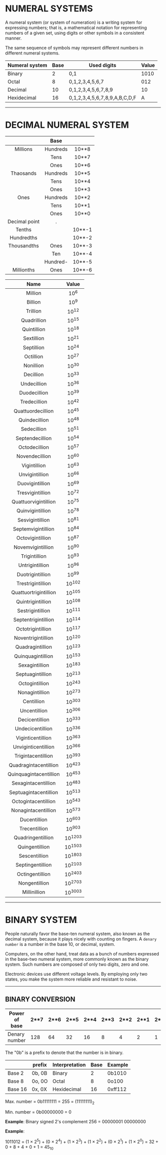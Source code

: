 # NUMERAL SYSTEMS

A numeral system (or system of numeration) is a writing system for expressing numbers; that is, a mathematical notation for representing numbers of a given set, using digits or other symbols in a consistent manner.

The same sequence of symbols may represent different numbers in different numeral systems.

Numeral system | Base | Used digits                   | Value |
---------------|------|-------------------------------|-------|
Binary         | 2    | 0,1                           | 1010  |
Octal          | 8    | 0,1,2,3,4,5,6,7               | 012   |
Decimal        | 10   | 0,1,2,3,4,5,6,7,8,9           | 10    |
Hexidecimal    | 16   | 0,1,2,3,4,5,6,7,8,9,A,B,C,D,F | A     |





---


# DECIMAL NUMERAL SYSTEM

|                      | Base       |        |
|:--------------------:|:----------:|:------:|
| Millions             | Hundreds   | 10**8  |
|                      | Tens       | 10**7  |
|                      | Ones       | 10**6  |
| Thaosands            | Hundreds   | 10**5  |
|                      | Tens       | 10**4  |
|                      | Ones       | 10**3  |
| Ones                 | Hundreds   | 10**2  |
|                      | Tens       | 10**1  |
|                      | Ones       | 10**0  |
| Decimal point        | .          |        |
| Tenths               |            | 10**-1 |
| Hundredths           |            | 10**-2 |
| Thousandths          | Ones       | 10**-3 |
|                      | Ten        | 10**-4 |
|                      | Hundred-   | 10**-5 |
| Millionths           | Ones       | 10**-6 |


| Name                    | Value             |
|:-----------------------:|:-----------------:|
| Million                 | 10<sup>6</sup>    |
| Billion                 | 10<sup>9</sup>    |
| Trillion                | 10<sup>12</sup>   |
| Quadrillion             | 10<sup>15</sup>   |
| Quintillion             | 10<sup>18</sup>   |
| Sextillion              | 10<sup>21</sup>   |
| Septillion              | 10<sup>24</sup>   |
| Octillion               | 10<sup>27</sup>   |
| Nonillion               | 10<sup>30</sup>   |
| Decillion               | 10<sup>33</sup>   |
| Undecillion             | 10<sup>36</sup>   |
| Duodecillion            | 10<sup>39</sup>   |
| Tredecillion            | 10<sup>42</sup>   |
| Quattuordecillion       | 10<sup>45</sup>   |
| Quindecillion           | 10<sup>48</sup>   |
| Sedecillion             | 10<sup>51</sup>   |
| Septendecillion         | 10<sup>54</sup>   |
| Octodecillion           | 10<sup>57</sup>   |
| Novendecillion          | 10<sup>60</sup>   |
| Vigintillion            | 10<sup>63</sup>   |
| Unvigintillion          | 10<sup>66</sup>   |
| Duovigintillion         | 10<sup>69</sup>   |
| Tresvigintillion        | 10<sup>72</sup>   |
| Quattuorvigintillion    | 10<sup>75</sup>   |
| Quinvigintillion        | 10<sup>78</sup>   |
| Sesvigintillion         | 10<sup>81</sup>   |
| Septemvigintillion      | 10<sup>84</sup>   |
| Octovigintillion        | 10<sup>87</sup>   |
| Novemvigintillion       | 10<sup>90</sup>   |
| Trigintillion           | 10<sup>93</sup>   |
| Untrigintillion         | 10<sup>96</sup>   |
| Duotrigintillion        | 10<sup>99</sup>   |
| Trestrigintillion       | 10<sup>102</sup>  |
| Quattuortrigintillion   | 10<sup>105</sup>  |
| Quintrigintillion       | 10<sup>108</sup>  |
| Sestrigintillion        | 10<sup>111</sup>  |
| Septentrigintillion     | 10<sup>114</sup>  |
| Octotrigintillion       | 10<sup>117</sup>  |
| Noventrigintillion      | 10<sup>120</sup>  |
| Quadragintillion        | 10<sup>123</sup>  |
| Quinquagintillion       | 10<sup>153</sup>  |
| Sexagintillion          | 10<sup>183</sup>  |
| Septuagintillion        | 10<sup>213</sup>  |
| Octogintillion          | 10<sup>243</sup>  |
| Nonagintillion          | 10<sup>273</sup>  |
| Centillion              | 10<sup>303</sup>  |
| Uncentillion            | 10<sup>306</sup>  |
| Decicentillion          | 10<sup>333</sup>  |
| Undecicentillion        | 10<sup>336</sup>  |
| Viginticentillion       | 10<sup>363</sup>  |
| Unviginticentillion     | 10<sup>366</sup>  |
| Trigintacentillion      | 10<sup>393</sup>  |
| Quadragintacentillion   | 10<sup>423</sup>  |
| Quinquagintacentillion  | 10<sup>453</sup>  |
| Sexagintacentillion     | 10<sup>483</sup>  |
| Septuagintacentillion   | 10<sup>513</sup>  |
| Octogintacentillion     | 10<sup>543</sup>  |
| Nonagintacentillion     | 10<sup>573</sup>  |
| Ducentillion            | 10<sup>603</sup>  |
| Trecentillion           | 10<sup>903</sup>  |
| Quadringentillion       | 10<sup>1203</sup> |
| Quingentillion          | 10<sup>1503</sup> |
| Sescentillion           | 10<sup>1803</sup> |
| Septingentillion        | 10<sup>2103</sup> |
| Octingentillion         | 10<sup>2403</sup> |
| Nongentillion           | 10<sup>2703</sup> |
| Millinillion            | 10<sup>3003</sup> |


---


# BINARY SYSTEM

People naturally favor the base-ten numeral system, also known as the decimal system, because it plays nicely with counting on fingers. A `denary number` is a number in the base 10, or decimal, system.

Computers, on the other hand, treat data as a bunch of numbers expressed in the base-two numeral system, more commonly known as the binary system. Such numbers are composed of only two digits, zero and one.

Electronic devices use different voltage levels. By employing only two states, you make the system more reliable and resistant to noise.


---


## BINARY CONVERSION

| Power of base      | 2**7  | 2**6 | 2**5 | 2**4 | 2**3 | 2**2 | 2**1 | 2**0 |       |
|--------------------|-------|------|------|------|------|------|------|------|-------|
| Denary number      | 128   | 64   | 32   | 16   | 8    | 4    | 2    | 1    | = 255 |

The "0b" is a prefix to denote that the number is in binary.

|         | prefix | Interpretation | Base | Example |
|---------|--------|----------------|------|---------|
| Base 2  | 0b, 0B | Binary         | 2    | 0b1010  |  
| Base 8  | 0o, 0O | Octal          | 8    | 0o100   |
| Base 16 | 0x, 0X | Hexidecimal    | 16   | 0xff112 |


Max. number = 0b11111111 = 255 = (11111111)<sub>2</sub>

Min. number = 0b00000000 = 0

**Example**: Binary signed 2's complement
256 = 00000001 00000000

**Example**:

1011012 = (1 × 2<sup>5</sup>) + (0 × 2<sup>4</sup>) + (1 × 2<sup>3</sup>) + (1 × 2<sup>2</sup>) + (0 × 2<sup>1</sup>) + (1 × 2<sup>0</sup>) = 32 + 0 + 8 + 4 + 0 + 1 = 45<sub>10</sub>
